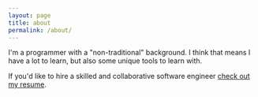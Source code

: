 ```yaml
---
layout: page
title: about
permalink: /about/
---
```


I'm a programmer with a "non-traditional" background. I think that means I have a lot to learn, but also some unique tools to learn with.

If you'd like to hire a skilled and collaborative software engineer [check out my resume](https://github.com/mooreniemi/resume).
